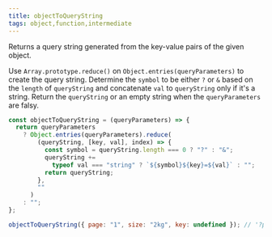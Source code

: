 ```yaml
---
title: objectToQueryString
tags: object,function,intermediate
---
```


Returns a query string generated from the key-value pairs of the given object.

Use `Array.prototype.reduce()` on `Object.entries(queryParameters)` to create the query string.
Determine the `symbol` to be either `?` or `&` based on the `length` of `queryString` and concatenate `val` to `queryString` only if it's a string.
Return the `queryString` or an empty string when the `queryParameters` are falsy.

```js
const objectToQueryString = (queryParameters) => {
  return queryParameters
    ? Object.entries(queryParameters).reduce(
        (queryString, [key, val], index) => {
          const symbol = queryString.length === 0 ? "?" : "&";
          queryString +=
            typeof val === "string" ? `${symbol}${key}=${val}` : "";
          return queryString;
        },
        ""
      )
    : "";
};
```

```js
objectToQueryString({ page: "1", size: "2kg", key: undefined }); // '?page=1&size=2kg'
```
